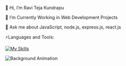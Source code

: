 👋 Hi, I’m Ravi Teja Kundrapu

👀 I’m Currently Working in Web Development Projects
  
💬 Ask me about JavaScript, node.js, express.js, react.js

⚡Languages and Tools:

[![My Skills](https://skills.thijs.gg/icons?i=html,css,bootstrap,js,sqlite,git,linux,nodejs,express,react,azure,py)](https://skills.thijs.gg)

![Background Animation](https://j.gifs.com/YE6OJA.gif)
